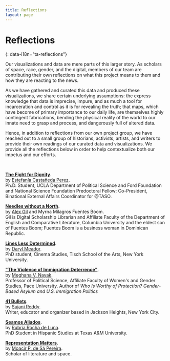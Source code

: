 ```yaml
---
title: Reflections
layout: page
---
```


# Reflections
{: data-i18n="ta-reflections"}

Our visualizations and data are mere parts of this larger story. As scholars of space, race, gender, and the digital, members of our team are contributing their own reflections on what this project means to them and how they are reacting to the news.

As we have gathered and curated this data and produced these visualizations, we share certain underlying assumptions: the express knowledge that data is imprecise, impure, and as much a tool for incarceration and control as it is for revealing the truth; that maps, which have become of primary importance to our daily life, are themselves highly contingent fabrications, bending the physical reality of the world to our innate need to grasp and process, and dangerously full of altered data.

Hence, in addition to reflections from our own project group, we have reached out to a small group of historians, activists, artists, and writers to provide their own readings of our curated data and visualizations. We provide all the reflections below in order to help contextualize both our impetus and our efforts.

<br>

**[The Fight for Dignity]({{site.baseurl}}/reflections/estefania_castaneda.html)**.  
by [Estefanía Castañeda Perez](https://twitter.com/transb0rder).  
Ph.D. Student, UCLA Department of Political Science and Ford Foundation and National Science Foundation Predoctoral Fellow; Co-President, Binational External Affairs Coordinator for @TASO.

**[Needles without a North]({{site.baseurl}}/reflections/alex_gil.html)**.  
by [Alex Gil](http://www.elotroalex.com) and Myrna Milagros Fuentes Boom.   
Gil is Digital Scholarship Librarian and Affiliate Faculty of the Department of English and Comparative Literature, Columbia University and the eldest son of Fuentes Boom; Fuentes Boom is a business woman in Dominican Republic.

**[Lines Less Determined]({{site.baseurl}}/reflections/daryl_meador.html)**.  
by [Daryl Meador](http://twitter.com/darylmeador).   
PhD student, Cinema Studies, Tisch School of the Arts, New York University.

**["The Violence of Immigration Deterrence"]({{site.baseurl}}/reflections/meghana_nayak.html)**.   
by [Meghana V. Nayak](https://www.pace.edu/dyson/the-dyson-difference/faculty-bookshelf/meghana-nayak).   
Professor of Political Science, Affiliate Faculty of Women's and Gender Studies, Pace University. Author of *Who Is Worthy of Protection? Gender-Based Asylum and U.S. Immigration Politics*

**[41 Bullets]({{site.baseurl}}/reflections/sujani_reddy.html)**.  
by [Sujani Reddy](https://www.uncpress.org/book/9781469625072/nursing-and-empire/).   
Writer, educator and organizer based in Jackson Heights, New York City.

**[Seamos Aliados]({{site.baseurl}}/reflections/rubria_rocha.html)**.  
by [Rubria Rocha de Luna](http://twitter.com/RubriaR).  
PhD Student in Hispanic Studies at Texas A&M University.

**[Representation Matters]({{site.baseurl}}/reflections/moacir_p_de_sa_pereira_2.html)**.  
by [Moacir P. de Sá Pereira](http://twitter.com/muziejus).   
Scholar of literature and space.

<br>
